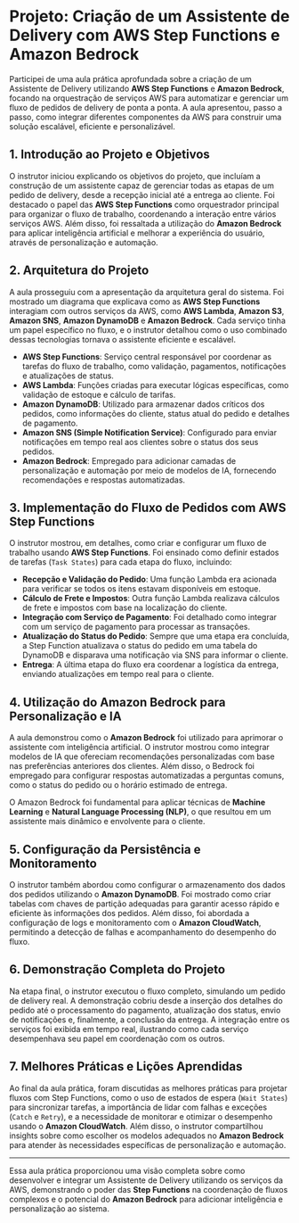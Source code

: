 # Projeto: Criação de um Assistente de Delivery com AWS Step Functions e Amazon Bedrock

Participei de uma aula prática aprofundada sobre a criação de um Assistente de Delivery utilizando **AWS Step Functions** e **Amazon Bedrock**, focando na orquestração de serviços AWS para automatizar e gerenciar um fluxo de pedidos de delivery de ponta a ponta. A aula apresentou, passo a passo, como integrar diferentes componentes da AWS para construir uma solução escalável, eficiente e personalizável.

## 1. Introdução ao Projeto e Objetivos  
O instrutor iniciou explicando os objetivos do projeto, que incluíam a construção de um assistente capaz de gerenciar todas as etapas de um pedido de delivery, desde a recepção inicial até a entrega ao cliente. Foi destacado o papel das **AWS Step Functions** como orquestrador principal para organizar o fluxo de trabalho, coordenando a interação entre vários serviços AWS. Além disso, foi ressaltada a utilização do **Amazon Bedrock** para aplicar inteligência artificial e melhorar a experiência do usuário, através de personalização e automação.

## 2. Arquitetura do Projeto  
A aula prosseguiu com a apresentação da arquitetura geral do sistema. Foi mostrado um diagrama que explicava como as **AWS Step Functions** interagiam com outros serviços da AWS, como **AWS Lambda**, **Amazon S3**, **Amazon SNS**, **Amazon DynamoDB** e **Amazon Bedrock**. Cada serviço tinha um papel específico no fluxo, e o instrutor detalhou como o uso combinado dessas tecnologias tornava o assistente eficiente e escalável.

- **AWS Step Functions**: Serviço central responsável por coordenar as tarefas do fluxo de trabalho, como validação, pagamentos, notificações e atualizações de status.
- **AWS Lambda**: Funções criadas para executar lógicas específicas, como validação de estoque e cálculo de tarifas.
- **Amazon DynamoDB**: Utilizado para armazenar dados críticos dos pedidos, como informações do cliente, status atual do pedido e detalhes de pagamento.
- **Amazon SNS (Simple Notification Service)**: Configurado para enviar notificações em tempo real aos clientes sobre o status dos seus pedidos.
- **Amazon Bedrock**: Empregado para adicionar camadas de personalização e automação por meio de modelos de IA, fornecendo recomendações e respostas automatizadas.

## 3. Implementação do Fluxo de Pedidos com AWS Step Functions  
O instrutor mostrou, em detalhes, como criar e configurar um fluxo de trabalho usando **AWS Step Functions**. Foi ensinado como definir estados de tarefas (`Task States`) para cada etapa do fluxo, incluindo:

- **Recepção e Validação do Pedido**: Uma função Lambda era acionada para verificar se todos os itens estavam disponíveis em estoque.
- **Cálculo de Frete e Impostos**: Outra função Lambda realizava cálculos de frete e impostos com base na localização do cliente.
- **Integração com Serviço de Pagamento**: Foi detalhado como integrar com um serviço de pagamento para processar as transações.
- **Atualização do Status do Pedido**: Sempre que uma etapa era concluída, a Step Function atualizava o status do pedido em uma tabela do DynamoDB e disparava uma notificação via SNS para informar o cliente.
- **Entrega**: A última etapa do fluxo era coordenar a logística da entrega, enviando atualizações em tempo real para o cliente.

## 4. Utilização do Amazon Bedrock para Personalização e IA  
A aula demonstrou como o **Amazon Bedrock** foi utilizado para aprimorar o assistente com inteligência artificial. O instrutor mostrou como integrar modelos de IA que ofereciam recomendações personalizadas com base nas preferências anteriores dos clientes. Além disso, o Bedrock foi empregado para configurar respostas automatizadas a perguntas comuns, como o status do pedido ou o horário estimado de entrega.

O Amazon Bedrock foi fundamental para aplicar técnicas de **Machine Learning** e **Natural Language Processing (NLP)**, o que resultou em um assistente mais dinâmico e envolvente para o cliente.

## 5. Configuração da Persistência e Monitoramento  
O instrutor também abordou como configurar o armazenamento dos dados dos pedidos utilizando o **Amazon DynamoDB**. Foi mostrado como criar tabelas com chaves de partição adequadas para garantir acesso rápido e eficiente às informações dos pedidos. Além disso, foi abordada a configuração de logs e monitoramento com o **Amazon CloudWatch**, permitindo a detecção de falhas e acompanhamento do desempenho do fluxo.

## 6. Demonstração Completa do Projeto  
Na etapa final, o instrutor executou o fluxo completo, simulando um pedido de delivery real. A demonstração cobriu desde a inserção dos detalhes do pedido até o processamento do pagamento, atualização dos status, envio de notificações e, finalmente, a conclusão da entrega. A integração entre os serviços foi exibida em tempo real, ilustrando como cada serviço desempenhava seu papel em coordenação com os outros.

## 7. Melhores Práticas e Lições Aprendidas  
Ao final da aula prática, foram discutidas as melhores práticas para projetar fluxos com Step Functions, como o uso de estados de espera (`Wait States`) para sincronizar tarefas, a importância de lidar com falhas e exceções (`Catch` e `Retry`), e a necessidade de monitorar e otimizar o desempenho usando o **Amazon CloudWatch**. Além disso, o instrutor compartilhou insights sobre como escolher os modelos adequados no **Amazon Bedrock** para atender às necessidades específicas de personalização e automação.

---

Essa aula prática proporcionou uma visão completa sobre como desenvolver e integrar um Assistente de Delivery utilizando os serviços da AWS, demonstrando o poder das **Step Functions** na coordenação de fluxos complexos e o potencial do **Amazon Bedrock** para adicionar inteligência e personalização ao sistema.
